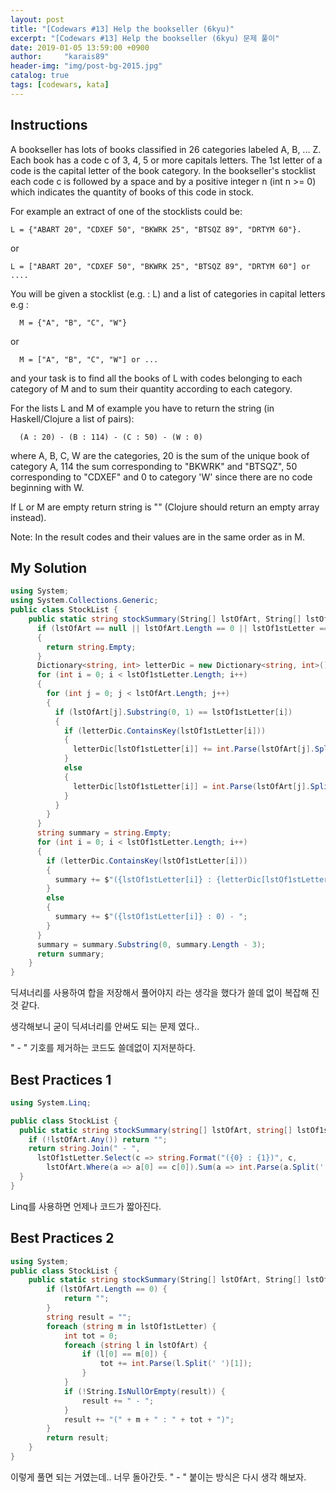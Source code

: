 ```yaml
---
layout: post
title: "[Codewars #13] Help the bookseller (6kyu)"
excerpt: "[Codewars #13] Help the bookseller (6kyu) 문제 풀이"
date: 2019-01-05 13:59:00 +0900
author:     "karais89"
header-img: "img/post-bg-2015.jpg"
catalog: true
tags: [codewars, kata]
---
```


## Instructions

A bookseller has lots of books classified in 26 categories labeled A, B, ... Z. Each book has a code c of 3, 4, 5 or more capitals letters. The 1st letter of a code is the capital letter of the book category. In the bookseller's stocklist each code c is followed by a space and by a positive integer n (int n >= 0) which indicates the quantity of books of this code in stock.

For example an extract of one of the stocklists could be:

```
L = {"ABART 20", "CDXEF 50", "BKWRK 25", "BTSQZ 89", "DRTYM 60"}.
```

or

```
L = ["ABART 20", "CDXEF 50", "BKWRK 25", "BTSQZ 89", "DRTYM 60"] or ....
```

You will be given a stocklist (e.g. : L) and a list of categories in capital letters e.g :

```
  M = {"A", "B", "C", "W"}
```

or

```
  M = ["A", "B", "C", "W"] or ...
```

and your task is to find all the books of L with codes belonging to each category of M and to sum their quantity according to each category.

For the lists L and M of example you have to return the string (in Haskell/Clojure a list of pairs):

```
  (A : 20) - (B : 114) - (C : 50) - (W : 0)
```

where A, B, C, W are the categories, 20 is the sum of the unique book of category A, 114 the sum corresponding to "BKWRK" and "BTSQZ", 50 corresponding to "CDXEF" and 0 to category 'W' since there are no code beginning with W.

If L or M are empty return string is "" (Clojure should return an empty array instead).

Note:
In the result codes and their values are in the same order as in M.

## My Solution

```csharp
using System;
using System.Collections.Generic;
public class StockList {
    public static string stockSummary(String[] lstOfArt, String[] lstOf1stLetter) {
      if (lstOfArt == null || lstOfArt.Length == 0 || lstOf1stLetter == null || lstOf1stLetter.Length == 0) 
      {
        return string.Empty;
      }
      Dictionary<string, int> letterDic = new Dictionary<string, int>();
      for (int i = 0; i < lstOf1stLetter.Length; i++)
      {
        for (int j = 0; j < lstOfArt.Length; j++)
        {
          if (lstOfArt[j].Substring(0, 1) == lstOf1stLetter[i])
          {
            if (letterDic.ContainsKey(lstOf1stLetter[i]))
            {
              letterDic[lstOf1stLetter[i]] += int.Parse(lstOfArt[j].Split()[1]);
            }
            else
            {
              letterDic[lstOf1stLetter[i]] = int.Parse(lstOfArt[j].Split()[1]);
            }
          }
        }
      }
      string summary = string.Empty;
      for (int i = 0; i < lstOf1stLetter.Length; i++)
      {
        if (letterDic.ContainsKey(lstOf1stLetter[i]))
        {
          summary += $"({lstOf1stLetter[i]} : {letterDic[lstOf1stLetter[i]]}) - ";
        }
        else
        {
          summary += $"({lstOf1stLetter[i]} : 0) - ";
        }
      }
      summary = summary.Substring(0, summary.Length - 3);
      return summary;
    }
}
```

딕셔너리를 사용하여 합을 저장해서 풀어야지 라는 생각을 했다가 쓸데 없이 복잡해 진 것 같다.

생각해보니 굳이 딕셔너리를 안써도 되는 문제 였다.. 

" - " 기호를 제거하는 코드도 쓸데없이 지저분하다.

## Best Practices 1

```csharp
using System.Linq;

public class StockList {
  public static string stockSummary(string[] lstOfArt, string[] lstOf1stLetter) {
    if (!lstOfArt.Any()) return "";
    return string.Join(" - ",
      lstOf1stLetter.Select(c => string.Format("({0} : {1})", c,
        lstOfArt.Where(a => a[0] == c[0]).Sum(a => int.Parse(a.Split(' ')[1]))))); 
  }
}
```

Linq를 사용하면 언제나 코드가 짧아진다.

## Best Practices 2

```csharp
using System;
public class StockList {
    public static string stockSummary(String[] lstOfArt, String[] lstOf1stLetter) {
        if (lstOfArt.Length == 0) {
            return "";
        }
        string result = "";
        foreach (string m in lstOf1stLetter) {
            int tot = 0;
            foreach (string l in lstOfArt) {
                if (l[0] == m[0]) {
                    tot += int.Parse(l.Split(' ')[1]);
                }
            }
            if (!String.IsNullOrEmpty(result)) {
                result += " - ";
            }
            result += "(" + m + " : " + tot + ")";
        }
        return result;
    }
}
```

이렇게 풀면 되는 거였는데.. 너무 돌아간듯.
" - " 붙이는 방식은 다시 생각 해보자.